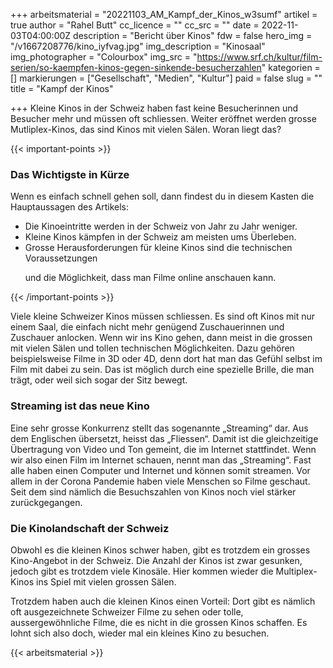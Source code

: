 +++
arbeitsmaterial = "20221103_AM_Kampf_der_Kinos_w3sumf"
artikel = true
author = "Rahel Butt"
cc_licence = ""
cc_src = ""
date = 2022-11-03T04:00:00Z
description = "Bericht über Kinos"
fdw = false
hero_img = "/v1667208776/kino_iyfvag.jpg"
img_description = "Kinosaal"
img_photographer = "Colourbox"
img_src = "https://www.srf.ch/kultur/film-serien/so-kaempfen-kinos-gegen-sinkende-besucherzahlen"
kategorien = []
markierungen = ["Gesellschaft", "Medien", "Kultur"]
paid = false
slug = ""
title = "Kampf der Kinos"

+++
Kleine Kinos in der Schweiz haben fast keine Besucherinnen und Besucher mehr und müssen oft schliessen. Weiter eröffnet werden grosse Mutliplex-Kinos, das sind Kinos mit vielen Sälen. Woran liegt das?

  
{{< important-points >}} <h3>Das Wichtigste in Kürze</h3>

<p>Wenn es einfach schnell gehen soll, dann findest du in diesem Kasten die Hauptaussagen des Artikels:</p>

<ul>

<li>Die Kinoeintritte werden in der Schweiz von Jahr zu Jahr weniger.</li>

<li>Kleine Kinos kämpfen in der Schweiz am meisten ums Überleben.</li>

<li>Grosse Herausforderungen für kleine Kinos sind die technischen Voraussetzungen

und die Möglichkeit, dass man Filme online anschauen kann.</li>

</ul> {{< /important-points >}}

Viele kleine Schweizer Kinos müssen schliessen. Es sind oft Kinos mit nur einem Saal, die einfach nicht mehr genügend Zuschauerinnen und Zuschauer anlocken. Wenn wir ins Kino gehen, dann meist in die grossen mit vielen Sälen und tollen technischen Möglichkeiten. Dazu gehören beispielsweise Filme in 3D oder 4D, denn dort hat man das Gefühl selbst im Film mit dabei zu sein. Das ist möglich durch eine spezielle Brille, die man trägt, oder weil sich sogar der Sitz bewegt.

### Streaming ist das neue Kino

Eine sehr grosse Konkurrenz stellt das sogenannte „Streaming“ dar. Aus dem Englischen übersetzt, heisst das „Fliessen“. Damit ist die gleichzeitige Übertragung von Video und Ton gemeint, die im Internet stattfindet. Wenn wir also einen Film im Internet schauen, nennt man das „Streaming“. Fast alle haben einen Computer und Internet und können somit streamen. Vor allem in der Corona Pandemie haben viele Menschen so Filme geschaut. Seit dem sind nämlich die Besuchszahlen von Kinos noch viel stärker zurückgegangen.

### Die Kinolandschaft der Schweiz

Obwohl es die kleinen Kinos schwer haben, gibt es trotzdem ein grosses Kino-Angebot in der Schweiz. Die Anzahl der Kinos ist zwar gesunken, jedoch gibt es trotzdem viele Kinosäle. Hier kommen wieder die Multiplex-Kinos ins Spiel mit vielen grossen Sälen.

Trotzdem haben auch die kleinen Kinos einen Vorteil: Dort gibt es nämlich oft ausgezeichnete Schweizer Filme zu sehen oder tolle, aussergewöhnliche Filme, die es nicht in die grossen Kinos schaffen. Es lohnt sich also doch, wieder mal ein kleines Kino zu besuchen.



 {{< arbeitsmaterial >}} 